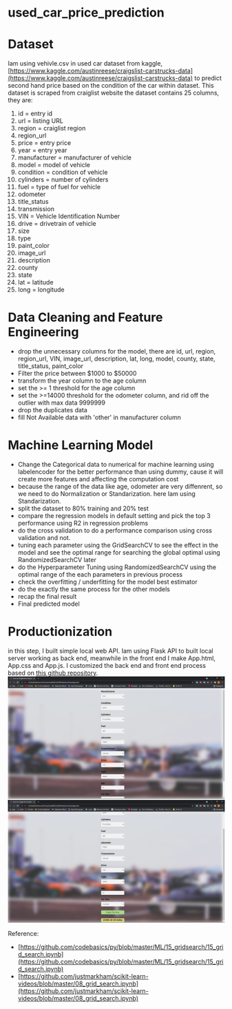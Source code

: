 # used_car_price_prediction
# Dataset
Iam using vehivle.csv in used car dataset from kaggle, [https://www.kaggle.com/austinreese/craigslist-carstrucks-data](https://www.kaggle.com/austinreese/craigslist-carstrucks-data) to predict second hand price based on the condition of the car within dataset. This dataset is scraped from craiglist website
the dataset contains 25 columns, they are:

1. id = entry id 
2. url = listing URL
3. region = craiglist region
4. region_url
5. price = entry price
6. year = entry year
7. manufacturer = manufacturer of vehicle
8. model = model of vehicle
9. condition = condition of vehicle
10. cylinders = number of cylinders
11. fuel = type of fuel for vehicle
12. odometer
13. title_status
14. transmission
15. VIN = Vehicle Identification Number
16. drive = drivetrain of vehicle
17. size 
18. type
19. paint_color
20. image_url
21. description
22. county
23. state
24. lat = latitude
25. long = longitude

# Data Cleaning and Feature Engineering

- drop the unnecessary columns for the model, there are id, url, region, region_url, VIN, image_url, description, lat, long, model, county, state, title_status, paint_color
- Filter the price between $1000 to $50000
- transform the year column to the age column
- set the >= 1 threshold for the age column
- set the >=14000 threshold for the odometer column, and rid off the outlier with max data 9999999
- drop the duplicates data
- fill Not Available data with 'other' in manufacturer column

# Machine Learning Model

- Change the Categorical data to numerical for machine learning using labelencoder for the better performance than using dummy, cause it will create more features and affecting the computation cost
- because the range of the data like age, odometer are very diffenrent, so we need to do Normalization or Standarization. here Iam using Standarization.
- split the dataset to 80% training and 20% test
- compare the regression models in default setting and pick the top 3 performance using R2 in regression problems
- do the cross validation to do a performance comparison using cross validation and not.
- tuning each parameter using the GridSearchCV to see the effect in the model and see the optimal range for searching the global optimal using RandomizedSearchCV later
- do the Hyperparameter Tuning using RandomizedSearchCV using the optimal range of the each parameters in previous process
- check the overfitting / underfitting for the model best estimator
- do the exactly the same process for the other models
- recap the final result
- Final predicted model

# Productionization
in this step, I built simple local web API. Iam using Flask API to built local server working as back end, meanwhile in the front end I make App.html, App.css and App.js. I customized the back end and front end process based on [this github repository](https://github.com/codebasics/py/tree/master/DataScience/BangloreHomePrices). 
![](https://github.com/RodzanIskandar/used_craiglist_car_price_prediction/blob/main/images/Api%201.png)
![](https://github.com/RodzanIskandar/used_craiglist_car_price_prediction/blob/main/images/Api%202.png)

Reference: 

- [https://github.com/codebasics/py/blob/master/ML/15_gridsearch/15_grid_search.ipynb](https://github.com/codebasics/py/blob/master/ML/15_gridsearch/15_grid_search.ipynb)
- [https://github.com/justmarkham/scikit-learn-videos/blob/master/08_grid_search.ipynb](https://github.com/justmarkham/scikit-learn-videos/blob/master/08_grid_search.ipynb)
